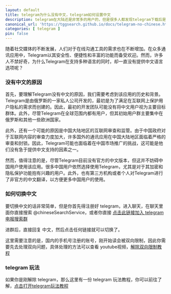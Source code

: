 ```yaml
---
layout: default
title: telegram为什么没有中文，telegram如何设置中文
description: telegram在大陆还是非常多的用户的，但是很多人都发现telegram下载后是没有中文版本的，当然很多安卓的第三方开发的是有中文的，但是不是官方的版本，很多时候无法收到验证码，因此官方的怎么切换中文是一个问题。
canonical_url: 'https://tggsearch.github.io/docs/telegram-no-chinese.html'
categories: [ telegram ]
pin: false
---
```

随着社交媒体的不断发展，人们对于在线沟通工具的需求也在不断增加。在众多通讯应用中，Telegram以其安全性、便捷性和丰富的功能而备受欢迎。然而，许多人不禁好奇，为什么Telegram在支持多种语言的同时，却一直没有提供中文语言选项呢？

### 没有中文的原因
首先，要理解Telegram没有中文的原因，我们需要考虑到该应用的历史和背景。Telegram是由俄罗斯的一家私人公司开发的，最初是为了满足在互联网上保护用户隐私的需求而创建的。因此，最初的开发团队可能没有将中文用户视为主要目标群体。此外，尽管Telegram在全球范围内都有用户，但其初始用户群主要集中在俄罗斯和其他一些欧洲国家。

此外，还有一个可能的原因是中国大陆地区的互联网审查和监管。由于中国政府对于互联网内容的审查力度加大，许多国外的通讯应用在中国大陆地区面临着严格的审查和封锁。因此，Telegram可能也面临着在中国市场推广的挑战，这可能是他们没有急于提供中文支持的因素之一。

然而，值得注意的是，尽管Telegram目前没有官方的中文版本，但这并不妨碍中国用户使用该应用。很多中国用户依然选择使用Telegram，尤其是对于其加密和隐私保护功能抱有兴趣的用户。此外，也有第三方机构或者个人对Telegram进行了非官方的中文翻译，以方便更多中国用户的使用。

### 如何切换中文
要切换中文的话非常简单，但是你首先得注册好 telegram，进入聊天，在聊天里面你直接搜索 @chineseSearchService，或者你直接 [点击此链接加入 telegram 电报搜索群](./302.html?target=https://t.me/chineseSearchService)

进群后，直接回复 中文，然后点击任何链接就可以切换了。

这里需要注意的是，国内的手机号注册的账号，刚开始读会被双向限制，因此你需要先去处理双向问题，具体处理的方法可以查看 youtube视频，[解除双向限制教程](./302.html?target=https://youtu.be/ybmb0td-i38)

### telegram 玩法
如果你是刚解除 telegram，那么这里有一份 telegram 玩法教程，你可以前往了解，[点击打开telegram玩法教程](./telegram-driver-bus.html)